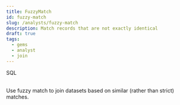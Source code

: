 ```yaml
---
title: FuzzyMatch
id: fuzzy-match
slug: /analysts/fuzzy-match
description: Match records that are not exactly identical
draft: true
tags:
  - gems
  - analyst
  - join
---
```


<span class="badge">SQL</span><br/><br/>

Use fuzzy match to join datasets based on similar (rather than strict) matches.
